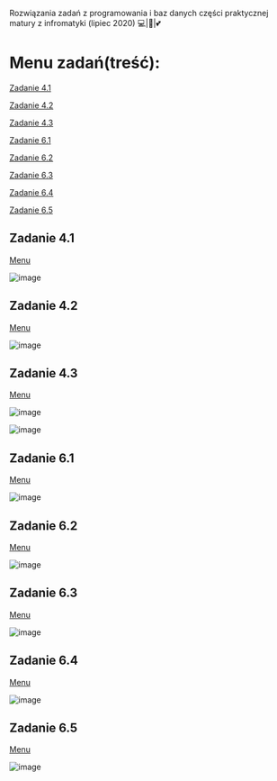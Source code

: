Rozwiązania zadań z programowania i baz danych części praktycznej matury z infromatyki (lipiec 2020) 💻|🐍|💕

<h1><a name=menu></a>Menu zadań(treść):</h1>

[Zadanie 4.1](#zadanie-41)

[Zadanie 4.2](#zadanie-42)

[Zadanie 4.3](#zadanie-43)

[Zadanie 6.1](#zadanie-61)

[Zadanie 6.2](#zadanie-62)

[Zadanie 6.3](#zadanie-63)

[Zadanie 6.4](#zadanie-64)

[Zadanie 6.5](#zadanie-65)


<h2><a name=zadanie-41></a>Zadanie 4.1</h2>

[Menu](#menu)

![image](https://user-images.githubusercontent.com/65869511/140802926-7bc3d22f-6eaa-4d40-80b0-830bda767e18.png)

<h2><a name=zadanie-42></a>Zadanie 4.2</h2>

[Menu](#menu)

![image](https://user-images.githubusercontent.com/65869511/140802948-2f1a8287-6699-4fe0-b92d-0f02e0204dee.png)

<h2><a name=zadanie-43></a>Zadanie 4.3</h2>

[Menu](#menu)

![image](https://user-images.githubusercontent.com/65869511/140802995-a167d130-e3ef-4dcd-85cb-e790adb45ec0.png)


![image](https://user-images.githubusercontent.com/65869511/140803246-dd1e5f93-806b-43da-b005-75568b841341.png)

<h2><a name=zadanie-61></a>Zadanie 6.1</h2>

[Menu](#menu)

![image](https://user-images.githubusercontent.com/65869511/140803280-720e30d8-5af6-490b-a96e-bc45af9d3768.png)

<h2><a name=zadanie-62></a>Zadanie 6.2</h2>

[Menu](#menu)

![image](https://user-images.githubusercontent.com/65869511/140803296-ef208c9b-3876-44db-9136-d0692610d042.png)

<h2><a name=zadanie-63></a>Zadanie 6.3</h2>

[Menu](#menu)

![image](https://user-images.githubusercontent.com/65869511/140803323-1b5de347-726b-4be2-97c7-1b583e785381.png)

<h2><a name=zadanie-64></a>Zadanie 6.4</h2>

[Menu](#menu)

![image](https://user-images.githubusercontent.com/65869511/140803350-47b6c2fc-fc77-4896-9624-0fad5732c95a.png)

<h2><a name=zadanie-65></a>Zadanie 6.5</h2>

[Menu](#menu)

![image](https://user-images.githubusercontent.com/65869511/140803375-dbce6126-4535-45f6-8e01-26e4c5bc257b.png)

